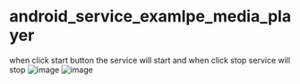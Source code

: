 # android_service_examlpe_media_player
when click start button  the service will start and when click stop service will stop
![image](https://user-images.githubusercontent.com/83330641/175808445-67f350d4-13af-4738-8a7e-5dffff194ecf.png)
![image](https://user-images.githubusercontent.com/83330641/175808458-39ff2cfa-de5e-45d9-8f6e-a51ebcd572b4.png)
